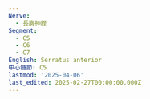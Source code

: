 ```yaml
---
Nerve:
  - 長胸神経
Segment:
  - C5
  - C6
  - C7
English: Serratus anterior
中心髄節: C5
lastmod: '2025-04-06'
last_edited: 2025-02-27T00:00:00.000Z
---
```



